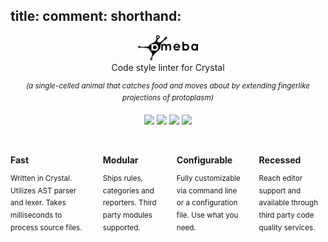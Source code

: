title:
comment:
  shorthand: 
---

<p align="center">
  <img height="40" src="gallery/logo.png"> <br>
  Code style linter for Crystal <br>
  <p align="center">
    <sup>
      <i> (a single-celled animal that catches food and moves about by extending fingerlike projections of protoplasm) </i>
    </sup>
  </p>
  <p align="center">
    <a class='badge' href="https://travis-ci.org/crystal-ameba/ameba"><img src="https://travis-ci.org/crystal-ameba/ameba.svg?branch=master"></a>
    <a class='badge' href="https://github.com/crystal-ameba/ameba/releases"><img src="https://img.shields.io/github/release/crystal-ameba/ameba.svg?maxAge=360"></a>
    <a class='badge' href="https://github.com/crystal-ameba/ameba/blob/master/LICENSE"><img src="https://img.shields.io/github/license/crystal-ameba/ameba.svg"></a>
    <a class='badge' href="https://gitter.im/veelenga/ameba?utm_source=badge&utm_medium=badge&utm_campaign=pr-badge"><img src="https://badges.gitter.im/veelenga/ameba.svg"></a>
  </p>
</p>

<br>

<div class="columns is-multiline is-mobile">
  <div class="column is-half-mobile">
    <p><b>Fast</b></p>
    <sup>
      Written in Crystal. Utilizes AST parser and lexer. Takes milliseconds to process source files.
    </sup>
  </div>
  <div class="column is-half-mobile">
    <p><b>Modular</b></p>
    <sup>
      Ships rules, categories and reporters. Third party modules supported.
    </sup>
  </div>
  <div class="column is-half-mobile">
    <p><b>Configurable</b></p>
    <sup>
      Fully customizable via command line or a configuration file. Use what you need.
    </sup>
  </div>
  <div class="column is-half-mobile">
    <p><b>Recessed</b></p>
    <sup>
      Reach editor support and available through third party code quality services.
    </sup>
  </div>
</div>
